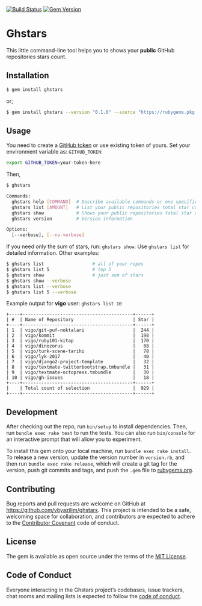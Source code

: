 [![Build Status](https://travis-ci.org/vbyazilim/ghstars.svg?branch=master)](https://travis-ci.org/vbyazilim/ghstars)
[![Gem Version](https://badge.fury.io/rb/ghstars.svg)](https://badge.fury.io/rb/ghstars)

# Ghstars

This little command-line tool helps you to shows your **public** GitHub
repositories stars count.

## Installation

```bash
$ gem install ghstars
```

or;

```bash
$ gem install ghstars --version "0.1.6" --source "https://rubygems.pkg.github.com/vbyazilim"
```

## Usage

You need to create a [GitHub token](https://github.com/settings/tokens/new) or 
use existing token of yours. Set your environment variable as: `GITHUB_TOKEN`:

```bash
export GITHUB_TOKEN=your-token-here
```

Then,

```bash
$ ghstars

Commands:
  ghstars help [COMMAND]  # Describe available commands or one specific command
  ghstars list [AMOUNT]   # List your public repositories total star count in detail
  ghstars show            # Shows your public repositories total star count
  ghstars version         # Version information

Options:
  [--verbose], [--no-verbose]  
```

If you need only the sum of stars, run: `ghstars show`. Use `ghstars list` for
detailed information. Other examples:

```bash
$ ghstars list                  # all of your repos
$ ghstars list 5                # top 5
$ ghstars show                  # just sum of stars
$ ghstars show --verbose
$ ghstars list --verbose
$ ghstars list 5 --verbose
```

Example output for **vigo** user: `ghstars list 10`

    +----+-----------------------------------------+------+
    | #  | Name of Repository                      | Star |
    +----+-----------------------------------------+------+
    | 1  | vigo/git-puf-noktalari                  |  244 |
    | 2  | vigo/kommit                             |  198 |
    | 3  | vigo/ruby101-kitap                      |  170 |
    | 4  | vigo/dinozorus                          |   88 |
    | 5  | vigo/turk-scene-tarihi                  |   78 |
    | 6  | vigo/lyk-2017                           |   40 |
    | 7  | vigo/django2-project-template           |   32 |
    | 8  | vigo/textmate-twitterbootstrap.tmbundle |   31 |
    | 9  | vigo/textmate-octopress.tmbundle        |   30 |
    | 10 | vigo/gh-issues                          |   18 |
    +----+-----------------------------------------+------+
    |    | Total count of selection                |  929 |
    +----+-----------------------------------------+------+

## Development

After checking out the repo, run `bin/setup` to install dependencies. Then,
run `bundle exec rake test` to run the tests. You can also run `bin/console` for an
interactive prompt that will allow you to experiment.

To install this gem onto your local machine, run `bundle exec rake install`.
To release a new version, update the version number in `version.rb`, and then
run `bundle exec rake release`, which will create a git tag for the version,
push git commits and tags, and push the `.gem` file to
[rubygems.org](https://rubygems.org).

## Contributing

Bug reports and pull requests are welcome on GitHub at
https://github.com/vbyazilim/ghstars. This project is intended to be a safe,
welcoming space for collaboration, and contributors are expected to adhere to
the [Contributor Covenant](http://contributor-covenant.org) code of conduct.

## License

The gem is available as open source under the terms of the [MIT
License](https://opensource.org/licenses/MIT).

## Code of Conduct

Everyone interacting in the Ghstars project’s codebases, issue trackers, chat
rooms and mailing lists is expected to follow the [code of
conduct](https://github.com/vigo/ghstars/blob/master/CODE_OF_CONDUCT.md).
